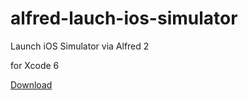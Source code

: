 alfred-lauch-ios-simulator
==========================

Launch iOS Simulator via Alfred 2

for Xcode 6

[Download](https://github.com/kobarei/alfred-lauch-ios-simulator/blob/master/Launch%20iOS%20Simulator.alfredworkflow?raw=true)
